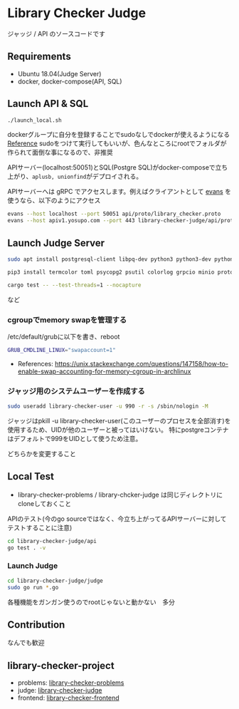 # Library Checker Judge

ジャッジ / API のソースコードです

## Requirements

- Ubuntu 18.04(Judge Server)
- docker, docker-compose(API, SQL)

## Launch API & SQL

```sh
./launch_local.sh
```

dockerグループに自分を登録することでsudoなしでdockerが使えるようになる [Reference](https://qiita.com/DQNEO/items/da5df074c48b012152ee)
sudoをつけて実行してもいいが、色んなところにrootでフォルダが作られて面倒な事になるので、非推奨

APIサーバー(localhost:50051)とSQL(Postgre SQL)がdocker-composeで立ち上がり、`aplusb, unionfind`がデプロイされる。

APIサーバーへは gRPC でアクセスします。例えばクライアントとして [evans](https://github.com/ktr0731/evans) を使うなら、以下のようにアクセス

```sh
evans --host localhost --port 50051 api/proto/library_checker.proto
evans --host apiv1.yosupo.com --port 443 library-checker-judge/api/proto/library_checker.proto -t
```

## Launch Judge Server

```sh
sudo apt install postgresql-client libpq-dev python3 python3-dev python3-pip g++ cgroup-tools libcap2-bin

pip3 install termcolor toml psycopg2 psutil colorlog grpcio minio protobuf markdown

cargo test -- --test-threads=1 --nocapture
```

など

### cgroupでmemory swapを管理する

/etc/default/grubに以下を書き、reboot

```sh
GRUB_CMDLINE_LINUX="swapaccount=1"
```

- References: https://unix.stackexchange.com/questions/147158/how-to-enable-swap-accounting-for-memory-cgroup-in-archlinux


### ジャッジ用のシステムユーザーを作成する

```sh
sudo useradd library-checker-user -u 990 -r -s /sbin/nologin -M
```

ジャッジはpkill -u library-checker-user(このユーザーのプロセスを全部消す)を使用するため、UIDが他のユーザーと被ってはいけない。
特にpostgreコンテナはデフォルトで999をUIDとして使うため注意。

どちらかを変更すること

## Local Test

- library-checker-problems / library-chcker-judge は同じディレクトリにcloneしておくこと

APIのテスト(今のgo sourceではなく、今立ち上がってるAPIサーバーに対してテストすることに注意)

```sh
cd library-checker-judge/api
go test . -v
```

### Launch Judge

```sh
cd library-checker-judge/judge
sudo go run *.go
```

各種機能をガンガン使うのでrootじゃないと動かない　多分

## Contribution

なんでも歓迎

## library-checker-project

- problems: [library-checker-problems](https://github.com/yosupo06/library-checker-problems)
- judge: [library-checker-judge](https://github.com/yosupo06/library-checker-judge)
- frontend: [library-checker-frontend](https://github.com/yosupo06/library-checker-frontend)
